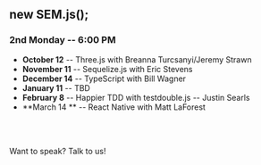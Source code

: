 ##  new SEM.js();
### 2nd Monday -- 6:00 PM

- **October 12** -- Three.js with Breanna Turcsanyi/Jeremy Strawn
- **November 11** -- Sequelize.js with Eric Stevens
- **December 14** -- TypeScript with Bill Wagner
- **January 11** -- TBD
- **February 8** -- Happier TDD with testdouble.js -- Justin Searls
- **March 14 ** -- React Native with Matt LaForest
<br />
<br />

Want to speak? Talk to us!
